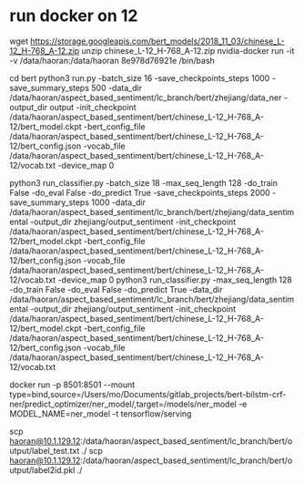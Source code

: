 
# run docker on 12
wget https://storage.googleapis.com/bert_models/2018_11_03/chinese_L-12_H-768_A-12.zip
unzip chinese_L-12_H-768_A-12.zip
nvidia-docker run -it -v /data/haoran:/data/haoran 8e978d76921e /bin/bash

cd bert
python3 run.py -batch_size 16 -save_checkpoints_steps 1000 -save_summary_steps 500 -data_dir /data/haoran/aspect_based_sentiment/lc_branch/bert/zhejiang/data_ner -output_dir output -init_checkpoint /data/haoran/aspect_based_sentiment/bert/chinese_L-12_H-768_A-12/bert_model.ckpt -bert_config_file /data/haoran/aspect_based_sentiment/bert/chinese_L-12_H-768_A-12/bert_config.json -vocab_file /data/haoran/aspect_based_sentiment/bert/chinese_L-12_H-768_A-12/vocab.txt -device_map 0


python3 run_classifier.py -batch_size 18 -max_seq_length 128 -do_train False -do_eval False -do_predict True -save_checkpoints_steps 2000 -save_summary_steps 1000 -data_dir /data/haoran/aspect_based_sentiment/lc_branch/bert/zhejiang/data_sentimental -output_dir zhejiang/output_sentiment -init_checkpoint /data/haoran/aspect_based_sentiment/bert/chinese_L-12_H-768_A-12/bert_model.ckpt -bert_config_file /data/haoran/aspect_based_sentiment/bert/chinese_L-12_H-768_A-12/bert_config.json -vocab_file /data/haoran/aspect_based_sentiment/bert/chinese_L-12_H-768_A-12/vocab.txt -device_map 0
python3 run_classifier.py -max_seq_length 128 -do_train False -do_eval False -do_predict True -data_dir /data/haoran/aspect_based_sentiment/lc_branch/bert/zhejiang/data_sentimental -output_dir zhejiang/output_sentiment -init_checkpoint /data/haoran/aspect_based_sentiment/bert/chinese_L-12_H-768_A-12/bert_model.ckpt -bert_config_file /data/haoran/aspect_based_sentiment/bert/chinese_L-12_H-768_A-12/bert_config.json -vocab_file /data/haoran/aspect_based_sentiment/bert/chinese_L-12_H-768_A-12/vocab.txt

docker run -p 8501:8501 --mount type=bind,source=/Users/mo/Documents/gitlab_projects/bert-bilstm-crf-ner/predict_optimizer/ner_model/,target=/models/ner_model -e MODEL_NAME=ner_model -t tensorflow/serving


scp haoran@10.1.129.12:/data/haoran/aspect_based_sentiment/lc_branch/bert/output/label_test.txt ./
scp haoran@10.1.129.12:/data/haoran/aspect_based_sentiment/lc_branch/bert/output/label2id.pkl ./